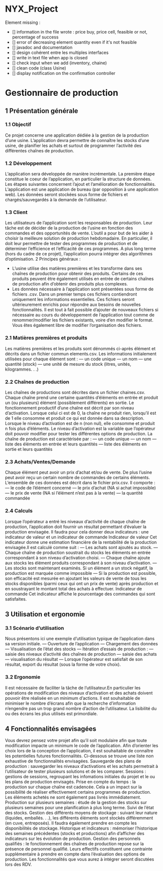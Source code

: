 # NYX_Project

Element missing : 
- [] information in the file wrote : price buy, price cell, feasible or not, percentage of success
- [] error of decreasing element quantity even if it's not feasible
- [] javadoc and documentation
- [] design cohérent entre les multiples interfaces
- [] write in text file when app is closed
- [] check input when we add (inventory, chaine)
- [] clean code (class Usine)
- [] display notification on the confirmation controller

# Gestionnaire de production

## 1 Présentation générale

### 1.1 Objectif

Ce projet concerne une application dédiée à la gestion de la production d’une usine. L’application devra permettre de connaître les stocks d’une usine, de planifier les achats et surtout de programmer l’activité des différentes
chaînes de production.

### 1.2 Développement

L’application sera développée de manière incrémentale. La première étape constitue le coeur de l’application,
en particulier la structure de données. Les étapes suivantes concernent l’ajout et l’amélioration de fonctionnalités.
L’application est une application de bureau (par opposition à une application web). Les données seront stockées
sous forme de fichiers et chargés/sauvegardés à la demande de l’utilisateur.

### 1.3 Client

Les utilisateurs de l’application sont les responsables de production. Leur tâche est de décider de la production
de l’usine en fonction des commandes et des opportunités de vente. L’outil a pour but de les aider à choisir la
meilleure solution de production hebdomadaire. En particulier, il doit leur permettre de tester des programmes
de production et de déterminer l’efficience et l’efficacité de ces programmes.
A plus long terme (hors du cadre de ce projet), l’application pourra intégrer des algorithmes d’optimisation.
2 Principes généraux : 
- L’usine utilise des matières premières et les transforme dans ses chaînes de production pour obtenir des produits. Certains de ces produits peuvent être également utilisés en entrée de certains chaînes de production afin
d’obtenir des produits plus complexes.
- Les données nécessaire à l’application sont présentées sous forme de fichiers .csv. Dans un premier temps ces
fichiers contiendront uniquement les informations essentielles. Ces fichiers seront ultérieurement enrichis pour
répondre aux besoins de nouvelles fonctionnalités.
Il est tout à fait possible d’ajouter de nouveaux fichiers si nécessaire au cours du développement de l’application
tout comme de renommer/modifier les fichiers existants, voire d’en modifier le format. Vous êtes également libre
de modifier l’organisation des fichiers.

### 2.1 Matières premières et produits

Les matières premières et les produits sont dénommés ci-après élément et décrits dans un fichier commun
elements.csv. Les informations initialement utilisées pour chaque élément sont :
— un code unique
— un nom
— une quantité (stock)
— une unité de mesure du stock (litres, unités, kilogrammes. . .)

### 2.2 Chaînes de production

Les chaînes de productions sont décrites dans un fichier chaines.csv. Chaque chaîne prend une certaine
quantités d’éléments en entrée et produit un (ou plusieurs) élément (possiblement différents) en sortie.
Le fonctionnement productif d’une chaîne est décrit par son niveau d’activation. Lorsque celui ci est de 0, la
chaîne ne produit rien, lorsqu’il est de 1 elle consomme et produit ce qui est donnée dans sa description. Lorsque
le niveau d’activation est de n (non nul), elle consomme et produit n fois plus d’éléments.
Le niveau d’activation est la variable que l’opérateur doit pouvoir modifier pour tester les différentes options
de production.
La chaîne de production est caractérisée par :
— un code unique
— un nom
— liste des éléments en entrée et leurs quantités
— liste des éléments en sortie et leurs quantités

### 2.3 Achats/Ventes/Demande

Chaque élément peut avoir un prix d’achat et/ou de vente. De plus l’usine peut avoir reçu un certain nombre
de commandes de certains éléments. L’ensemble de ces données est décrit dans le fichier prix.csv.
Il comporte :
— le code de l’élément concerné
— le prix d’achat (NA si achat impossible)
— le prix de vente (NA si l’élément n’est pas à la vente)
— la quantité commandée

### 2.4 Calculs

Lorsque l’opérateur a entré les niveaux d’activité de chaque chaîne de production, l’application doit fournir un
résultat permettant d’évaluer la production envisagée. Il faudra pour cela donner deux indicateurs : une indicateur
de valeur et un indicateur de commande
Indicateur de valeur Cet indicateur donne une estimation financière de la rentabilité de la production envisagée.Il est calculé comme suit :
— Les achats sont ajoutés au stock.
— Chaque chaîne de production soustrait du stocks les éléments en entrée correspondant à son niveau d’activation choisi.
— Chaque chaîne ajoute aux stocks les élément produits correspondant à son niveau d’activation.
— Les stocks sont maintenant examinés. Si un élément a un stock négatif, la production est marquée comme
impossible
— Si la production est possible, son efficacité est mesurée en ajoutant les valeurs de vente de tous les stocks
disponibles (parmi ceux qui ont un prix de vente) après production et en soustrayant le montant total des
achats à effectuer.
Indicateur de commande Cet indicateur affiche le pourcentage des commandes qui sont satisfaites.

## 3 Utilisation et ergonomie

### 3.1 Scénario d’utilisation

Nous présentons ici une exemple d’utilisation typique de l’application dans sa version initiale.
— Ouverture de l’application
— Chargement des données
— Visualisation de l’état des stocks
— Itération d’essais de production :
— saisie des niveaux d’activité des chaînes de production
— saisie des achats
— visualisation du résultat
— Lorsque l’opérateur est satisfait de son résultat, export du résultat (sous la forme de votre choix).

### 3.2 Ergonomie

Il est nécessaire de faciliter la tâche de l’utilisateur.En particulier les opérations de modification des niveaux
d’activation et des achats doivent pouvoir être réalisée en un minimum d’actions.
Il est souhaitable de minimiser le nombre d’écrans afin que la recherche d’information n’engendre pas un trop
grand nombre d’action de l’utilisateur.
La lisibilité du ou des écrans les plus utilisés est primordiale.

## 4 Fonctionnalités envisagées

Vous devrez pensez votre projet afin qu’il soit modulaire afin que toute modification impacte un minimum le
code de l’application.
Afin d’orienter les choix lors de la conception de l’application, il est souhaitable de connaître les potentielles
futures fonctionnalités. Ci-dessous se trouve une liste non exhaustive de fonctionnalités envisagées.
Sauvegarde des plans de production : sauvegarder les niveaux d’activations et les achats permetrait à l’utilisateur de tester plusieurs solutions et de les comparer.
Sessions : gestions de sessions, regroupant les infomations initiales du projet et le ou les plans de production
envisagés.
Prise en compte du temps : la production sur chaque chaîne est cadencée. Cela a un impact sur la possibilité
de réaliser effectivement certains programmes de production. Les éléments achetés ne sont également pas livrés
immédiatement.
Production sur plusieurs semaines : étude de la gestion des stocks sur plusieurs semaines pour une planification à plus long terme. Suivi de l’état des stocks.
Gestion des différents moyens de stockage : suivant leur nature (liquides, emballés. . .), les différents éléments
sont stockés différemment (en cuve, entreposés). Il faudra également prendre en compte les disponibilités de stockage.
Historique et indicateurs : mémoriser l’historique des semaines précédentes (stocks et productions) afin d’afficher des indicateurs sur les évolution de production.
Gestion des personnels qualifiés : le fonctionnement des chaînes de production repose sur la présence de personnel qualifié. Leurs effectifs constituent une contrainte supplémentaire à prendre en compte dans l’évaluation
des options de production.
Les fonctionnalités que vous aurez à intégrer seront discutées lors des RDV.